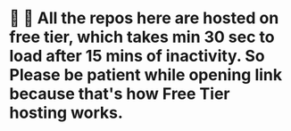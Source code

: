 # 👋 📢 All the repos here are hosted on free tier, which takes min 30 sec to load after 15 mins of inactivity. So Please be patient while opening link because that's how Free Tier hosting works.
